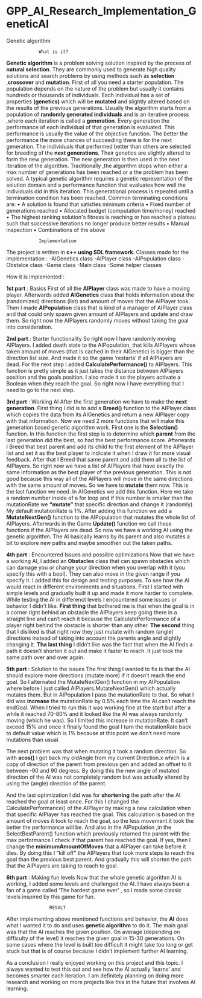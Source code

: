 # GPP_AI_Research_Implementation_GeneticAI
Genetic algorithm

				What is it?
**Genetic algorithm** is a problem solving solution inspired by the process of **natural selection**. They are commonly used to generate high quality solutions and search problems by using methods such as **selection** ,**crossover** and **mutation**. 
First of all you need a starter population. The population depends on the nature of the problem but usually it contains hundreds or thousands of individuals. 
Each individual has a set of properties **(genetics)** which will be **mutated** and slightly altered based on the results of the previous generations. Usually the algorithm starts from a population of **randomly generated individuals** and is an iterative process ,where each iteration is called a **generation**. 
Every generation the performance of each individual of that generation is evaluated. This performance is usually the value of the objective function. The better the performance the more chances of succeeding there is for the next generation. The individuals that performed better than others are selected for breeding of the **next generations**. Their genetics are slightly altered to form the new generation. 
The new generation is then used in the next iteration of the algorithm. Traditionally ,the algorithm stops when either a max number of generations has been reached or a the problem has been solved. 
A typical genetic algorithm requires a genetic representation of the solution domain and a performance function that evaluates how well the individuals did in this iteration.
This generational process is repeated until a termination condition has been reached. Common terminating conditions are:
•	A solution is found that satisfies minimum criteria
•	Fixed number of generations reached
•	Allocated budget (computation time/money) reached
•	The highest ranking solution's fitness is reaching or has reached a plateau such that successive iterations no longer produce better results
•	Manual inspection
•	Combinations of the above








				Implementation
The project is written in **c++ using SDL framework**.
Classes made for the implementation : 
	-AIGenetics class
	-AIPlayer class 
	-AIPopulation class 
	-Obstalce class
	-Game class 
	-Main class 
	-Some helper classes 

How it is implemented :

**1st part** : Basics
First of  all the **AIPlayer** class was made to have a moving player. Afterwards added **AIGenetics** class that holds information about the (randomized) directions (list) and amount of moves that the AIPlayer took. Then I made **AIPopulation** class that is kind of a manager of AIPlayer class and that could only spawn given amount of AIPlayers and update and draw them. So right now the AIPlayers randomly moves without taking the goal into consideration. 

**2nd part** : Starter functionality
So right now I have randomly moving AIPlayers. I added death state to the AIPopulation, that kills AIPlayers whose taken amount of moves (that is cached in their AIGenetic) is bigger than the direction list size. And made it so the game ‘restarts’ if all AIPlayers are dead. For the next step I added **CalculatePerformance()** to AIPlayers. This function is pretty simple as it just takes the distance between AIPlayers position and the goals position. I also made it so the players activate a Boolean when they reach the goal. So right now I have everything that I need to go to the next step.

**3rd part** : Working AI
After the first generation we have to make the **next generation**. First thing I did is to add a **Breed()** function to the AIPlayer class which copies the data from its AIGenetics and return a new AIPlayer copy with that information. 
Now we need 2 more functions that will make this generation based genetic algorithm work. First one is the **Selection()** function. In this function the first step is to determine which **parent** from the last generation did the best, so had the best performance score. Afterwards I Breed that best parent and add its child to the first element of the AIPlayer list and set it as the best player to indicate it when I draw it for more visual feedback. After that I Breed that same parent and add them all to the list of AIPlayers. So right now we have a list of AIPlayers that have exactly the same information as the best player of the previous generation. This is not good because this way all of the AIPlayers will move in the same directions with the same amount of moves. So we have to **mutate** them now. This is the last function we need. In AIGenetics we add this function. Here we take a random number inside of a for loop and if this number is smaller than the mutationRate we **“mutate”** that specific direction and change it (randomly). My default mutationRate is 1%. After adding this function we add a **MutateNextGen()** function to the AIPopulation that mutates the whole list of AIPlayers. Afterwards in the Game **Update()** function we call these functions if the AIPlayers are dead. 
So now we have a working AI using the genetic algorithm. The AI basically learns by its parent and also mutates a bit to explore new paths and maybe smoothen out the taken paths.

**4th part** : Encountered Issues and possible optimizations
Now that we have a working AI, I added an **Obstacles** class that can spawn obstacles which can damage you or change your direction when you overlap with it (you specify this with a bool). They can also move in the given range if you specify it. I added this for design and testing purposes. To see how the AI would react in different environments and situations. First I started with simple levels and gradually built it up and made it more harder to complete. While testing the AI in differenct levels I encountered some issues or behavior I didn't like.
**First thing** that bothered me is that when the goal is in a corner right behind an obstacle the AIPlayers keep going there in a straight line and can’t reach it because the CalculatePerformance of a player right behind the obstacle is shorter than any other.
**The second** thing that I disliked is that right now they just mutate with random (angle) directions instead of taking into account the parents angle and slightly changing it. 
**Tha last thing** I didn’t like was the fact that when the AI finds a path it doesn’t shorten it out and make it faster to reach. It just took the same path over and over again.

**5th part** : Solution to the issues
The first thing I wanted to fix is that the AI should explore more directions (mutate more) if it doesn’t reach the end goal. So I alternated the MutateNextGen() function in my AIPopulation where before I just called AIPlayers.MutateNextGen() which actually mutates them. But in AIPopulation I pass the mutationRate to that. So what I did was **increase** the mutationRate by 0.5% each time the AI can’t reach the endGoal. When I tried to run this it was working fine at the start but after a while it reached 70-80% and it looked like the AI was always randomly moving (which he was). So I limited this increase in mutationRate. It can’t exceed 15% and once it finally found the goal I turn the mutationRate back to default value which is 1% because at this point we don’t need more mutations than usual. 

The next problem was that when mutating it took a random direction. So with **acos()** I got back my oldAngle from my current Direction.x which is a copy of direction of the parent from previous gen and added an offset to it between -90 and 90 degress. By doing this the new angle of mutated direction of the AI was not completely random but was actually altered by using the (angle) direction of the parent.

And the last optimization I did was for **shortening** the path after the AI reached the goal at least once. For this I changed the CalculatePerformance() of the AIPlayer by making a new calculation when that specific AIPlayer has reached the goal. This calculation is based on the amount of moves it took to reach the goal, so the less movement it took the better the performance will be. And also in the AIPopulation ,in the SelectBestParent() function which previously returned the parent with the max performance I check if that parent has reached the goal. If yes, then I change the **minimumAmountOfMoves** that a AIPlayer can take before it dies. By doing this I “kill off” the AIPlayers that took more steps to reach the goal than the previous best parent. And gradually this will shorten the path that the AIPlayers are taking to reach to goal.

**6th part** : Making fun levels
Now that the whole genetic algorithm AI is working, I added some levels and challenged the AI. I have always been a fan of  a game called ‘The hardest game ever’ , so I made some classic levels inspired by this game for fun.

					RESULT

After implementing above mentioned functions and behavior, the **AI** does what I wanted it to do and uses **genetic algorithm** to do it. The main goal was that the AI reaches the given position. On average (depending on difficulty of the level) it reaches the given goal in 15-30 generations. On some cases where the level is built too difficult it might take too long or get stuck but that is of course because I didn’t implement further AI learning. 

As a conclusion I really enjoyed working on this project and this topic. I always wanted to test this out and see how the AI actually ‘learns’ and becomes smarter each iteration. I am definitely planning on doing more research and working on more projects like this in the future that involves AI learning. 


